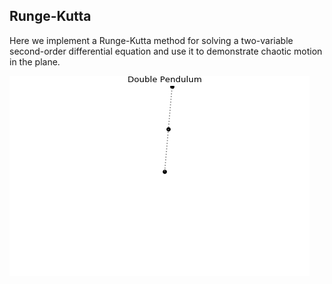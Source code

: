 ## Runge-Kutta

Here we implement a Runge-Kutta method for solving a 
two-variable second-order differential equation
and use it to demonstrate chaotic motion in the plane.

![Double-pendulum](/images/double_pendulum.gif)
